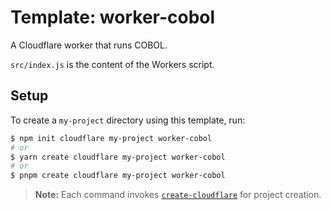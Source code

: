 # Template: worker-cobol

A Cloudflare worker that runs COBOL.

`src/index.js` is the content of the Workers script.

## Setup

To create a `my-project` directory using this template, run:

```sh
$ npm init cloudflare my-project worker-cobol
# or
$ yarn create cloudflare my-project worker-cobol
# or
$ pnpm create cloudflare my-project worker-cobol
```

> **Note:** Each command invokes [`create-cloudflare`](https://github.com/lukeed/create-cloudflare) for project creation.

